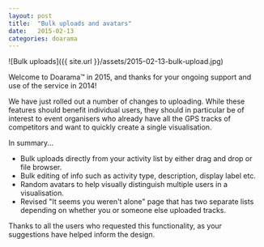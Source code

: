 ```yaml
---
layout: post
title:  "Bulk uploads and avatars"
date:   2015-02-13
categories: doarama
---
```


[]()
![Bulk uploads]({{ site.url }}/assets/2015-02-13-bulk-upload.jpg)

Welcome to Doarama&trade; in 2015, and thanks for your ongoing support and use of the service in 2014!

We have just rolled out a number of changes to uploading.  While these features should benefit individual users, they should in particular be of interest to event organisers who already have all the GPS tracks of competitors and want to quickly create a single visualisation.

In summary...

* Bulk uploads directly from your activity list by either drag and drop or file browser.
* Bulk editing of info such as activity type, description, display label etc.
* Random avatars to help visually distinguish multiple users in a visualisation.
* Revised "It seems you weren't alone" page that has two separate lists depending on whether you or someone else uploaded tracks.

Thanks to all the users who requested this functionality, as your suggestions have helped inform the design.
